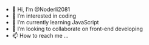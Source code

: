 - 👋 Hi, I’m @Noderli2081
- 👀 I’m interested in coding
- 🌱 I’m currently learning JavaScript
- 💞️ I’m looking to collaborate on front-end developing
- 📫 How to reach me ... 

<!---
Noderli2081/Noderli2081 is a ✨ special ✨ repository because its `README.md` (this file) appears on your GitHub profile.
You can click the Preview link to take a look at your changes.
--->
